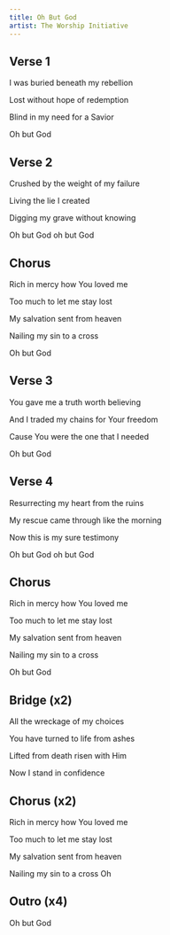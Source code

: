 ```yaml
---
title: Oh But God
artist: The Worship Initiative
---
```


## Verse 1

I was buried beneath my rebellion

Lost without hope of redemption

Blind in my need for a Savior

Oh but God

## Verse 2

Crushed by the weight of my failure

Living the lie I created

Digging my grave without knowing

Oh but God oh but God

## Chorus

Rich in mercy how You loved me

Too much to let me stay lost

My salvation sent from heaven

Nailing my sin to a cross

Oh but God

## Verse 3

You gave me a truth worth believing

And I traded my chains for Your freedom

Cause You were the one that I needed

Oh but God

## Verse 4

Resurrecting my heart from the ruins

My rescue came through like the morning

Now this is my sure testimony

Oh but God oh but God

## Chorus

Rich in mercy how You loved me

Too much to let me stay lost

My salvation sent from heaven

Nailing my sin to a cross

Oh but God

## Bridge (x2)

All the wreckage of my choices

You have turned to life from ashes

Lifted from death risen with Him

Now I stand in confidence

## Chorus (x2)

Rich in mercy how You loved me

Too much to let me stay lost

My salvation sent from heaven

Nailing my sin to a cross Oh

## Outro (x4)

Oh but God
